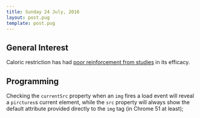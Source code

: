 ```yaml
---
title: Sunday 24 July, 2016
layout: post.pug
template: post.pug
---
```

## General Interest

Caloric restriction has had [poor reinforcement from
studies](http://healthland.time.com/2012/08/29/want-to-live-longer-dont-try-caloric-restriction/) in its efficacy.


## Programming

Checking the `currentSrc` property when an `img` fires a load event will reveal
a `pirctures`s current element, while the `src` property will always show the
default attribute provided directly to the `img` tag (in Chrome 51 at least);
